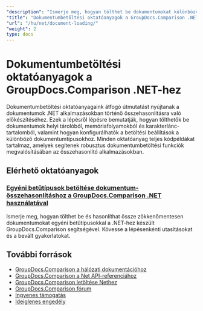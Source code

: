 ```yaml
---
"description": "Ismerje meg, hogyan tölthet be dokumentumokat különböző forrásokból, például fájlelérési utakon, adatfolyamokon és karakterláncokon keresztül a GroupDocs.Comparison for .NET használatával."
"title": "Dokumentumbetöltési oktatóanyagok a GroupDocs.Comparison .NET-hez"
"url": "/hu/net/document-loading/"
"weight": 2
type: docs
---
```

# Dokumentumbetöltési oktatóanyagok a GroupDocs.Comparison .NET-hez

Dokumentumbetöltési oktatóanyagaink átfogó útmutatást nyújtanak a dokumentumok .NET alkalmazásokban történő összehasonlításra való előkészítéséhez. Ezek a lépésről lépésre bemutatják, hogyan tölthetők be dokumentumok helyi tárolóból, memóriafolyamokból és karakterlánc-tartalomból, valamint hogyan konfigurálhatók a betöltési beállítások a különböző dokumentumtípusokhoz. Minden oktatóanyag teljes kódpéldákat tartalmaz, amelyek segítenek robusztus dokumentumbetöltési funkciók megvalósításában az összehasonlító alkalmazásokban.

## Elérhető oktatóanyagok

### [Egyéni betűtípusok betöltése dokumentum-összehasonlításhoz a GroupDocs.Comparison .NET használatával](./load-custom-fonts-document-comparison-groupdocs-net/)
Ismerje meg, hogyan tölthet be és hasonlíthat össze zökkenőmentesen dokumentumokat egyéni betűtípusokkal a .NET-hez készült GroupDocs.Comparison segítségével. Kövesse a lépésenkénti utasításokat és a bevált gyakorlatokat.

## További források

- [GroupDocs.Comparison a hálózati dokumentációhoz](https://docs.groupdocs.com/comparison/net/)
- [GroupDocs.Comparison a Net API-referenciához](https://reference.groupdocs.com/comparison/net/)
- [GroupDocs.Comparison letöltése Nethez](https://releases.groupdocs.com/comparison/net/)
- [GroupDocs.Comparison fórum](https://forum.groupdocs.com/c/comparison)
- [Ingyenes támogatás](https://forum.groupdocs.com/)
- [Ideiglenes engedély](https://purchase.groupdocs.com/temporary-license/)